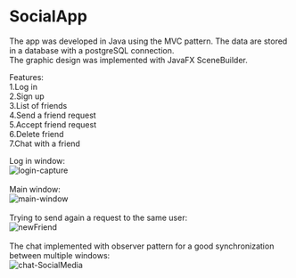 # SocialApp

The app was developed in Java using the MVC pattern. 
The data are stored in a database with a postgreSQL connection.</br>
The graphic design was implemented with JavaFX SceneBuilder.

Features:
</br>
1.Log in</br>
2.Sign up</br>
3.List of friends</br>
4.Send a friend request</br>
5.Accept friend request</br>
6.Delete friend</br>
7.Chat with a friend</br>

Log in window:</br>
![login-capture](https://user-images.githubusercontent.com/61902526/224092233-67c0650d-2552-418b-8ed4-c1871b3fb915.PNG)</br></br>
Main window: </br>
![main-window](https://user-images.githubusercontent.com/61902526/224092247-7f2569cf-ce7f-4b25-9f21-16bdb7c35ab3.PNG)</br></br>
Trying to send again a request to the same user:</br>
![newFriend](https://user-images.githubusercontent.com/61902526/224092250-83c7a814-9b34-4975-acd8-a5d15f5c7e75.PNG)</br></br>
The chat implemented with observer pattern for a good synchronization  between multiple windows:</br>
![chat-SocialMedia](https://user-images.githubusercontent.com/61902526/224092257-24eebe2e-4315-4f08-a998-2725f0c756ce.PNG)</br></br>
